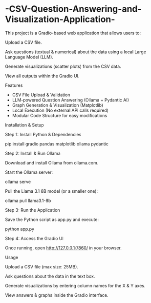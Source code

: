 # -CSV-Question-Answering-and-Visualization-Application-
This project is a Gradio-based web application that allows users to:

Upload a CSV file.

Ask questions (textual & numerical) about the data using a local Large Language Model (LLM).

Generate visualizations (scatter plots) from the CSV data.

View all outputs within the Gradio UI.

Features
- CSV File Upload & Validation
- LLM-powered Question Answering (Ollama + Pydantic AI)
-  Graph Generation & Visualization (Matplotlib)
-  Local Execution (No external API calls required)
-   Modular Code Structure for easy modifications

Installation & Setup

Step 1: Install Python & Dependencies

pip install gradio pandas matplotlib ollama pydantic

Step 2: Install & Run Ollama

Download and install Ollama from ollama.com.

Start the Ollama server:

ollama serve

Pull the Llama 3.1 8B model (or a smaller one):

ollama pull llama3.1-8b

Step 3: Run the Application

Save the Python script as app.py and execute:

python app.py

Step 4: Access the Gradio UI

Once running, open http://127.0.0.1:7860/ in your browser.

Usage

Upload a CSV file (max size: 25MB).

Ask questions about the data in the text box.

Generate visualizations by entering column names for the X & Y axes.

View answers & graphs inside the Gradio interface.
